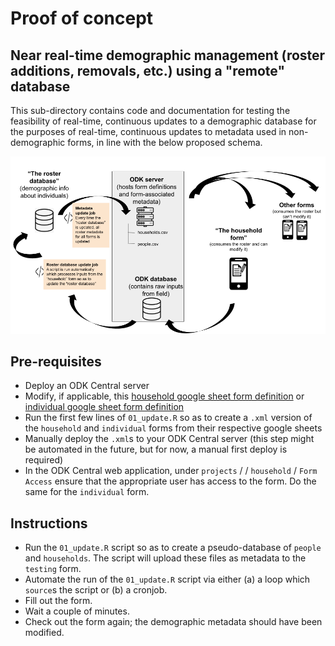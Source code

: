 # Proof of concept

## Near real-time demographic management (roster additions, removals, etc.) using a "remote" database

This sub-directory contains code and documentation for testing the feasibility of real-time, continuous updates to a demographic database for the purposes of real-time, continuous updates to metadata used in non-demographic forms, in line with the below proposed schema.

![](img/schema.png)

## Pre-requisites

- Deploy an ODK Central server
- Modify, if applicable, this [household google sheet form definition](https://docs.google.com/spreadsheets/d/1bHZMWc3SgrdfTRPlY6oKR__f9ZWhbuhVP0hbzdnFgPw/edit#gid=954023890) or [individual google sheet form definition](https://docs.google.com/spreadsheets/d/1zIp_gmJL0NnjCZ45CRN_cVHOWt2UokjqtiTPuFEv3Lo/edit#gid=0)
- Run the first few lines of `01_update.R` so as to create a `.xml` version of the `household` and `individual` forms from their respective google sheets
- Manually deploy the `.xml`s to your ODK Central server (this step might be automated in the future, but for now, a manual first deploy is required)
- In the ODK Central web application, under `projects` / <your project> / `household` / `Form Access` ensure that the appropriate user has access to the form. Do the same for the `individual` form.

## Instructions

- Run the `01_update.R` script so as to create a pseudo-database of `people` and `households`. The script will upload these files as metadata to the `testing` form.
- Automate the run of the `01_update.R` script via either (a) a loop which `source`s the script or (b) a cronjob. 
- Fill out the form.
- Wait a couple of minutes.
- Check out the form again; the demographic metadata should have been modified.
